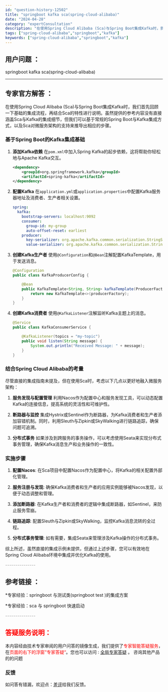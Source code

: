 ```yaml
---
id: "question-history-12502"
title: "springboot kafka sca(spring-cloud-alibaba)"
date: "2024-04-28"
category: "expertConsultation"
description: "在使用Spring Cloud Alibaba (Sca)与Spring Boot集成Kafka时，我们首先回顾一下基础的集成流程，再结合Sca的特性进行说明。虽然提供的参考内容没有直接涵盖Sca与Kafka的集成细节，但我们可以基于常规的Spring Boot与Kafka集成方式，以及Sca对微服"
tags: ["spring-cloud-alibaba","springboot","kafka"]
keywords: ["spring-cloud-alibaba","springboot","kafka"]
---
```


## 用户问题 ： 
 springboot kafka sca(spring-cloud-alibaba) 

---------------
## 专家官方解答 ：

在使用Spring Cloud Alibaba (Sca)与Spring Boot集成Kafka时，我们首先回顾一下基础的集成流程，再结合Sca的特性进行说明。虽然提供的参考内容没有直接涵盖Sca与Kafka的集成细节，但我们可以基于常规的Spring Boot与Kafka集成方式，以及Sca对微服务架构的支持来推导出相应的步骤。

### 基于Spring Boot的Kafka集成基础

1. **添加Kafka依赖**
   在`pom.xml`中加入Spring Kafka的起步依赖，这将帮助你轻松地与Apache Kafka交互。
   ```xml
   <dependency>
       <groupId>org.springframework.kafka</groupId>
       <artifactId>spring-kafka</artifactId>
   </dependency>
   ```

2. **配置Kafka**
   在`application.yml`或`application.properties`中配置Kafka服务器地址及消费者、生产者相关设置。
   ```yaml
   spring:
     kafka:
       bootstrap-servers: localhost:9092
       consumer:
         group-id: my-group
         auto-offset-reset: earliest
       producer:
         key-serializer: org.apache.kafka.common.serialization.StringSerializer
         value-serializer: org.apache.kafka.common.serialization.StringSerializer
   ```

3. **创建Kafka生产者**
   使用`@Configuration`和`@Bean`注解配置KafkaTemplate，用于发送消息。
   ```java
   @Configuration
   public class KafkaProducerConfig {
   
       @Bean
       public KafkaTemplate<String, String> kafkaTemplate(ProducerFactory<String, String> producerFactory) {
           return new KafkaTemplate<>(producerFactory);
       }
   }
   ```

4. **创建Kafka消费者**
   使用`@KafkaListener`注解监听Kafka主题上的消息。
   ```java
   @Service
   public class KafkaConsumerService {
   
       @KafkaListener(topics = "my-topic")
       public void listen(String message) {
           System.out.println("Received Message: " + message);
       }
   }
   ```

### 结合Spring Cloud Alibaba的考量

尽管直接的集成指南未提及，但在使用Sca时，考虑以下几点以更好地融入微服务架构：

1. **服务发现与配置管理**
   利用Nacos作为配置中心和服务发现工具，可以动态配置Kafka的连接信息，提高系统的灵活性和可维护性。

2. **断路器与监控**
   集成Hystrix或Sentinel作为断路器，为Kafka消费者和生产者添加容错机制。同时，利用Sleuth与Zipkin或SkyWalking进行链路追踪，确保问题可追溯。

3. **分布式事务**
   如果涉及到跨服务的事务操作，可以考虑使用Seata来实现分布式事务管理，确保Kafka消息生产和业务操作的一致性。

### 实施步骤

1. **配置Nacos**: 在Sca项目中配置Nacos作为配置中心，将Kafka的相关配置外部化管理。

2. **服务注册与发现**: 确保Kafka消费者和生产者的应用实例能够被Nacos发现，以便于动态调整和管理。

3. **添加断路器**: 在Kafka生产者和消费者的逻辑中集成断路器，如Sentinel，来防止服务雪崩。

4. **链路追踪**: 配置Sleuth与Zipkin或SkyWalking，监控Kafka消息流转的全过程。

5. **分布式事务管理**: 如有需要，集成Seata来管理涉及Kafka操作的分布式事务。

综上所述，虽然直接的集成示例未提供，但通过上述步骤，您可以有效地在Spring Cloud Alibaba环境中集成并优化Kafka的使用。


<font color="#949494">---------------</font> 


## 参考链接 ：

*专家经验：springboot 与测试类(springboot test )的集成方案 
 
 *专家经验：sca 与 springboot 快速启动 


 <font color="#949494">---------------</font> 
 


## <font color="#FF0000">答疑服务说明：</font> 

本内容经由技术专家审阅的用户问答的镜像生成，我们提供了<font color="#FF0000">专家智能答疑服务</font>，在<font color="#FF0000">页面的右下的浮窗”专家答疑“</font>。您也可以访问 : [全局专家答疑](https://answer.opensource.alibaba.com/docs/intro) 。 咨询其他产品的的问题

### 反馈
如问答有错漏，欢迎点：[差评](https://ai.nacos.io/user/feedbackByEnhancerGradePOJOID?enhancerGradePOJOId=12595)给我们反馈。
